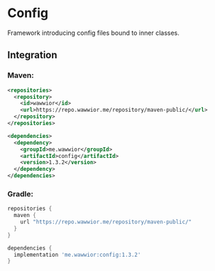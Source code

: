 # Config

Framework introducing config files bound to inner classes.

## Integration

### Maven:

```xml
<repositories>
  <repository>
    <id>wawwior</id>
    <url>https://repo.wawwior.me/repository/maven-public/</url>
  </repository>
</repositories>

<dependencies>
  <dependency>
    <groupId>me.wawwior</groupId>
    <artifactId>config</artifactId>
    <version>1.3.2</version>
  </dependency>
</dependencies>
```

### Gradle:

```gradle
repositories {
  maven {
    url "https://repo.wawwior.me/repository/maven-public/"
  }
}

dependencies {
  implementation 'me.wawwior:config:1.3.2'
}
```

